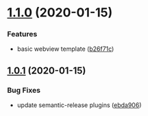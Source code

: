 # [1.1.0](https://github.com/dvhb/react-native-template-dvhb/compare/v1.0.1...v1.1.0) (2020-01-15)


### Features

* basic webview template ([b26f71c](https://github.com/dvhb/react-native-template-dvhb/commit/b26f71cee23a9a6f420828876712f778f96c3d58))

## [1.0.1](https://github.com/dvhb/react-native-template-dvhb/compare/v1.0.0...v1.0.1) (2020-01-15)


### Bug Fixes

* update semantic-release plugins ([ebda906](https://github.com/dvhb/react-native-template-dvhb/commit/ebda906d0896adcf0cd09c961628114f4ad0e919))
